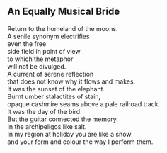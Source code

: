 An Equally Musical Bride
------------------------
Return to the homeland of the moons.  
A senile synonym electrifies  
even the free  
side field in point of view  
to which the metaphor  
will not be divulged.  
A current of serene reflection  
that does not know why it flows and makes.  
It was the sunset of the elephant.  
Burnt umber stalactites of stain,  
opaque cashmire seams above a pale railroad track.  
It was the day of the bird.  
But the guitar connected the memory.  
In the archipeligos like salt.  
In my region at holiday you are like a snow  
and your form and colour the way I perform them.  
